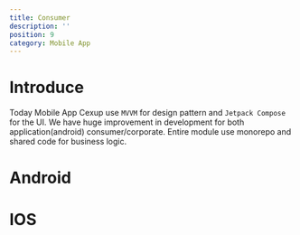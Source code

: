 ```yaml
---
title: Consumer
description: ''
position: 9 
category: Mobile App
---
```

<style>
td, th {
   border: none!important;
}
.prose thead{
    border-bottom-width: 0px !important;
}
</style>
# Introduce
Today Mobile App Cexup use `MVVM` for design pattern and `Jetpack Compose ` for the UI.
We have huge improvement in development for both application(android) consumer/corporate.
Entire module use monorepo and shared code for business logic.

# Android

# IOS
